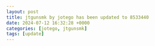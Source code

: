 ```yaml
---
layout: post
title: jtgunsmk by jotego has been updated to 8533440
date: 2024-07-12 16:32:28 +0000
categories: [jotego, jtgunsmk]
tags: [update]
---
```


